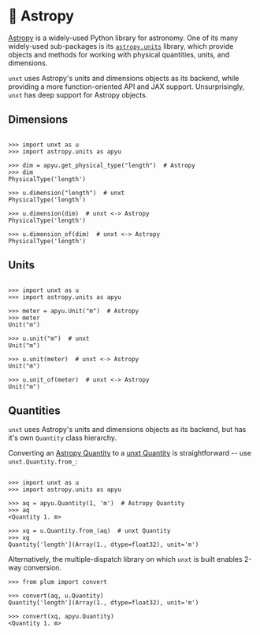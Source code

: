 # 🔭 Astropy

[Astropy][astropy-link] is a widely-used Python library for astronomy. One of
its many widely-used sub-packages is its [`astropy.units`][astropy-units]
library, which provide objects and methods for working with physical quantities,
units, and dimensions.

`unxt` uses Astropy's units and dimensions objects as its backend, while
providing a more function-oriented API and JAX support. Unsurprisingly, `unxt`
has deep support for Astropy objects.

## Dimensions

```{code-block} python

>>> import unxt as u
>>> import astropy.units as apyu

>>> dim = apyu.get_physical_type("length")  # Astropy
>>> dim
PhysicalType('length')

>>> u.dimension("length")  # unxt
PhysicalType('length')

>>> u.dimension(dim)  # unxt <-> Astropy
PhysicalType('length')

>>> u.dimension_of(dim)  # unxt <-> Astropy
PhysicalType('length')

```

## Units

```{code-block} python

>>> import unxt as u
>>> import astropy.units as apyu

>>> meter = apyu.Unit("m")  # Astropy
>>> meter
Unit("m")

>>> u.unit("m")  # unxt
Unit("m")

>>> u.unit(meter)  # unxt <-> Astropy
Unit("m")

>>> u.unit_of(meter)  # unxt <-> Astropy
Unit("m")

```

## Quantities

`unxt` uses Astropy's units and dimensions objects as its backend, but has it's
own `Quantity` class hierarchy.

Converting an [Astropy Quantity][astropy-Quantity] to a [unxt
Quantity][unxt-Quantity] is straightforward -- use `unxt.Quantity.from_`:

```{code-block} python

>>> import unxt as u
>>> import astropy.units as apyu

>>> aq = apyu.Quantity(1, 'm')  # Astropy Quantity
>>> aq
<Quantity 1. m>

>>> xq = u.Quantity.from_(aq)  # unxt Quantity
>>> xq
Quantity['length'](Array(1., dtype=float32), unit='m')
```

Alternatively, the multiple-dispatch library on which `unxt` is built enables
2-way conversion.

```{code-block} python
>>> from plum import convert

>>> convert(aq, u.Quantity)
Quantity['length'](Array(1., dtype=float32), unit='m')

>>> convert(xq, apyu.Quantity)
<Quantity 1. m>

```

<!-- Links -->

[astropy-link]: https://www.astropy.org/
[astropy-units]: https://docs.astropy.org/en/stable/units/index.html
[astropy-Quantity]:
  https://docs.astropy.org/en/stable/api/astropy.units.Quantity.html
[unxt-Quantity]:
  https://unxt.readthedocs.io/en/latest/api/quantities/#unxt.quantity.AbstractQuantity
